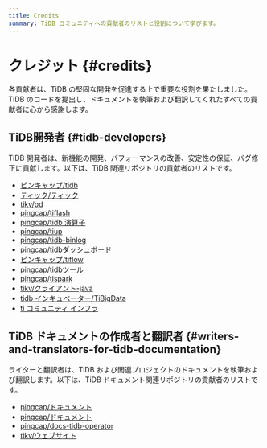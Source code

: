```yaml
---
title: Credits
summary: TiDB コミュニティへの貢献者のリストと役割について学びます。
---
```


# クレジット {#credits}

各貢献者は、TiDB の堅固な開発を促進する上で重要な役割を果たしました。TiDB のコードを提出し、ドキュメントを執筆および翻訳してくれたすべての貢献者に心から感謝します。

## TiDB開発者 {#tidb-developers}

TiDB 開発者は、新機能の開発、パフォーマンスの改善、安定性の保証、バグ修正に貢献します。以下は、TiDB 関連リポジトリの貢献者のリストです。

-   [ピンキャップ/tidb](https://github.com/pingcap/tidb/graphs/contributors)
-   [ティック/ティック](https://github.com/tikv/tikv/graphs/contributors)
-   [tikv/pd](https://github.com/tikv/pd/graphs/contributors)
-   [pingcap/tiflash](https://github.com/pingcap/tiflash/graphs/contributors)
-   [pingcap/tidb 演算子](https://github.com/pingcap/tidb-operator/graphs/contributors)
-   [pingcap/tiup](https://github.com/pingcap/tiup/graphs/contributors)
-   [pingcap/tidb-binlog](https://github.com/pingcap/tidb-binlog/graphs/contributors)
-   [pingcap/tidbダッシュボード](https://github.com/pingcap/tidb-dashboard/graphs/contributors)
-   [ピンキャップ/tiflow](https://github.com/pingcap/tiflow/graphs/contributors)
-   [pingcap/tidbツール](https://github.com/pingcap/tidb-tools/graphs/contributors)
-   [pingcap/tispark](https://github.com/pingcap/tispark/graphs/contributors)
-   [tikv/クライアント-java](https://github.com/tikv/client-java/graphs/contributors)
-   [tidb インキュベーター/TiBigData](https://github.com/tidb-incubator/TiBigData/graphs/contributors)
-   [ti コミュニティ インフラ](https://github.com/orgs/ti-community-infra/people)

## TiDB ドキュメントの作成者と翻訳者 {#writers-and-translators-for-tidb-documentation}

ライターと翻訳者は、TiDB および関連プロジェクトのドキュメントを執筆および翻訳します。以下は、TiDB ドキュメント関連リポジトリの貢献者のリストです。

-   [pingcap/ドキュメント](https://github.com/pingcap/docs-cn/graphs/contributors)
-   [pingcap/ドキュメント](https://github.com/pingcap/docs/graphs/contributors)
-   [pingcap/docs-tidb-operator](https://github.com/pingcap/docs-tidb-operator/graphs/contributors)
-   [tikv/ウェブサイト](https://github.com/tikv/website/graphs/contributors)
